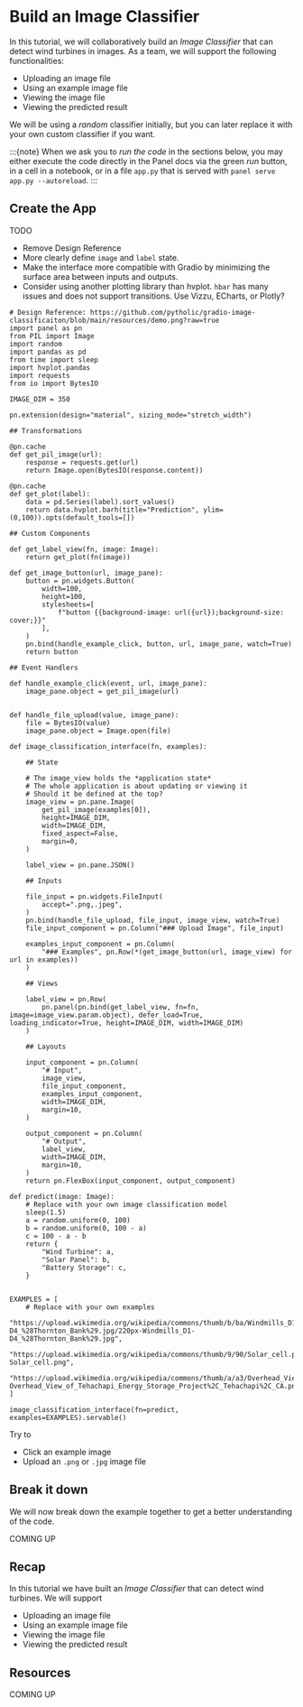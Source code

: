 # Build an Image Classifier

In this tutorial, we will collaboratively build an *Image Classifier* that can detect wind turbines in images. As a team, we will support the following functionalities:

- Uploading an image file
- Using an example image file
- Viewing the image file
- Viewing the predicted result

We will be using a *random* classifier initially, but you can later replace it with your own custom classifier if you want.

:::{note}
When we ask you to *run the code* in the sections below, you may either execute the code directly in the Panel docs via the green *run* button, in a cell in a notebook, or in a file `app.py` that is served with `panel serve app.py --autoreload`.
:::

## Create the App

TODO

- Remove Design Reference
- More clearly define `image` and `label` state.
- Make the interface more compatible with Gradio by minimizing the surface area between inputs and outputs.
- Consider using another plotting library than hvplot. `hbar` has many issues and does not support transitions. Use Vizzu, ECharts, or Plotly?

```{pyodide}
# Design Reference: https://github.com/pytholic/gradio-image-classificaiton/blob/main/resources/demo.png?raw=true
import panel as pn
from PIL import Image
import random
import pandas as pd
from time import sleep
import hvplot.pandas
import requests
from io import BytesIO

IMAGE_DIM = 350

pn.extension(design="material", sizing_mode="stretch_width")

## Transformations

@pn.cache
def get_pil_image(url):
    response = requests.get(url)
    return Image.open(BytesIO(response.content))

@pn.cache
def get_plot(label):
    data = pd.Series(label).sort_values()
    return data.hvplot.barh(title="Prediction", ylim=(0,100)).opts(default_tools=[])

## Custom Components

def get_label_view(fn, image: Image):
    return get_plot(fn(image))

def get_image_button(url, image_pane):
    button = pn.widgets.Button(
        width=100,
        height=100,
        stylesheets=[
            f"button {{background-image: url({url});background-size: cover;}}"
        ],
    )
    pn.bind(handle_example_click, button, url, image_pane, watch=True)
    return button

## Event Handlers

def handle_example_click(event, url, image_pane):
    image_pane.object = get_pil_image(url)


def handle_file_upload(value, image_pane):
    file = BytesIO(value)
    image_pane.object = Image.open(file)

def image_classification_interface(fn, examples):

    ## State

    # The image_view holds the *application state*
    # The whole application is about updating or viewing it
    # Should it be defined at the top?
    image_view = pn.pane.Image(
        get_pil_image(examples[0]),
        height=IMAGE_DIM,
        width=IMAGE_DIM,
        fixed_aspect=False,
        margin=0,
    )

    label_view = pn.pane.JSON()

    ## Inputs

    file_input = pn.widgets.FileInput(
        accept=".png,.jpeg",
    )
    pn.bind(handle_file_upload, file_input, image_view, watch=True)
    file_input_component = pn.Column("### Upload Image", file_input)

    examples_input_component = pn.Column(
        "### Examples", pn.Row(*(get_image_button(url, image_view) for url in examples))
    )

    ## Views

    label_view = pn.Row(
        pn.panel(pn.bind(get_label_view, fn=fn, image=image_view.param.object), defer_load=True, loading_indicator=True, height=IMAGE_DIM, width=IMAGE_DIM)
    )

    ## Layouts

    input_component = pn.Column(
        "# Input",
        image_view,
        file_input_component,
        examples_input_component,
        width=IMAGE_DIM,
        margin=10,
    )

    output_component = pn.Column(
        "# Output",
        label_view,
        width=IMAGE_DIM,
        margin=10,
    )
    return pn.FlexBox(input_component, output_component)

def predict(image: Image):
    # Replace with your own image classification model
    sleep(1.5)
    a = random.uniform(0, 100)
    b = random.uniform(0, 100 - a)
    c = 100 - a - b
    return {
        "Wind Turbine": a,
        "Solar Panel": b,
        "Battery Storage": c,
    }


EXAMPLES = [
    # Replace with your own examples
    "https://upload.wikimedia.org/wikipedia/commons/thumb/b/ba/Windmills_D1-D4_%28Thornton_Bank%29.jpg/220px-Windmills_D1-D4_%28Thornton_Bank%29.jpg",
    "https://upload.wikimedia.org/wikipedia/commons/thumb/9/90/Solar_cell.png/220px-Solar_cell.png",
    "https://upload.wikimedia.org/wikipedia/commons/thumb/a/a3/Overhead_View_of_Tehachapi_Energy_Storage_Project%2C_Tehachapi%2C_CA.png/220px-Overhead_View_of_Tehachapi_Energy_Storage_Project%2C_Tehachapi%2C_CA.png",
]

image_classification_interface(fn=predict, examples=EXAMPLES).servable()
```

Try to

- Click an example image
- Upload an `.png` or `.jpg` image file

## Break it down

We will now break down the example together to get a better understanding of the code.

COMING UP

## Recap

In this tutorial we have built an *Image Classifier* that can detect wind turbines. We will support

- Uploading an image file
- Using an example image file
- Viewing the image file
- Viewing the predicted result

## Resources

COMING UP
